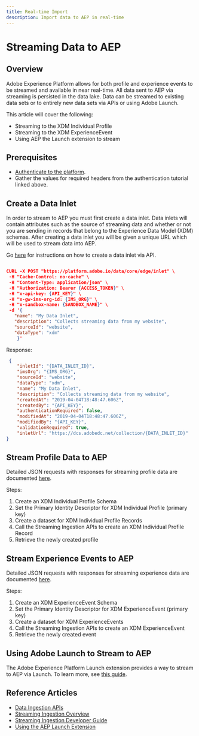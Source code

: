 ```yaml
---
title: Real-time Import
description: Import data to AEP in real-time
---
```


# Streaming Data to AEP

## Overview

Adobe Experience Platform allows for both profile and experience events to be streamed and available in near real-time. All data sent to AEP via streaming is persisted in the data lake. Data can be streamed to existing data sets or to entirely new data sets via APIs or using Adobe Launch. 

This article will cover the following:

* Streaming to the XDM Individual Profile
* Streaming to the XDM ExperienceEvent
* Using AEP the Launch extension to stream

## Prerequisites

* [Authenticate to the platform](https://www.adobe.io/apis/experienceplatform/home/tutorials/alltutorials.html#!api-specification/markdown/narrative/tutorials/authenticate_to_acp_tutorial/authenticate_to_acp_tutorial.md).
* Gather the values for required headers from the authentication tutorial linked above.

## Create a Data Inlet

In order to stream to AEP you must first create a data inlet. Data inlets will contain attributes such as the source of streaming data and whether or not you are sending in records that belong to the Experience Data Model (XDM) schemas. After creating a data inlet you will be given a unique URL which will be used to stream data into AEP.

Go [here](https://adobe.ly/2ty2LSd) for instructions on how to create a data inlet via API.

 ``` JSON

CURL -X POST "https://platform.adobe.io/data/core/edge/inlet" \
  -H "Cache-Control: no-cache" \
  -H "Content-Type: application/json" \
  -H "Authorization: Bearer {ACCESS_TOKEN}" \
  -H "x-api-key: {API_KEY}" \
  -H "x-gw-ims-org-id: {IMS_ORG}" \
  -H "x-sandbox-name: {SANDBOX_NAME}" \
  -d '{
    "name": "My Data Inlet",
    "description": "Collects streaming data from my website",
    "sourceId": "website",
    "dataType": "xdm"
     }'

 ``` 

Response: 

``` JSON
 {
    "inletId": "{DATA_INLET_ID}",
    "imsOrg": "{IMS_ORG}",
    "sourceId": "website",
    "dataType": "xdm",
    "name": "My Data Inlet",
    "description": "Collects streaming data from my website",
    "createdAt": "2019-04-04T18:48:47.606Z",
    "createdBy": "{API_KEY}",
    "authenticationRequired": false,
    "modifiedAt": "2019-04-04T18:48:47.606Z",
    "modifiedBy": "{API_KEY}",
    "validationRequired": true,
    "inletUrl": "https://dcs.adobedc.net/collection/{DATA_INLET_ID}"
}

```

## Stream Profile Data to AEP

Detailed JSON requests with responses for streaming profile data are documented [here](https://adobe.ly/2TFmAkH).

Steps:

1. Create an XDM Individual Profile Schema
2. Set the Primary Identity Descriptor for XDM Individual Profile (primary key)
3. Create a dataset for XDM Individual Profile Records
4. Call the Streaming Ingestion APIs to create an XDM Individual Profile Record
5. Retrieve the newly created profile

## Stream Experience Events to AEP

Detailed JSON requests with responses for streaming experience data are documented [here](https://adobe.ly/2VXKtp7).

Steps:

1. Create an XDM ExperienceEvent Schema
2. Set the Primary Identity Descriptor for XDM ExperienceEvent (primary key)
3. Create a dataset for XDM ExperienceEvents
4. Call the Streaming Ingestion APIs to create an XDM ExperienceEvent
5. Retrieve the newly created event

## Using Adobe Launch to Stream to AEP

The Adobe Experience Platform Launch extension provides a way to stream to AEP via Launch. To learn more, see [this guide](https://docs.adobe.com/content/help/en/launch/using/extensions-ref/adobe-extension/aep-extension/overview.html).

## Reference Articles

* [Data Ingestion APIs](https://www.adobe.io/apis/experienceplatform/home/api-reference.html#/acpdr/swagger-specs)
* [Streaming Ingestion Overview](https://www.adobe.io/apis/experienceplatform/home/data-ingestion/data-ingestion-services.html#!api-specification/markdown/narrative/technical_overview/streaming_ingest/streaming_ingest_overview.md)
* [Streaming Ingestion Developer Guide](https://www.adobe.io/apis/experienceplatform/home/data-ingestion/data-ingestion-services.html#!api-specification/markdown/narrative/technical_overview/streaming_ingest/getting_started_with_platform_streaming_ingestion.md)
* [Using the AEP Launch Extension](https://docs.adobe.com/content/help/en/launch/using/extensions-ref/adobe-extension/aep-extension/overview.html)